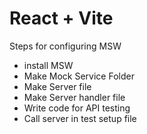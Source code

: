 # React + Vite

Steps for configuring MSW

- install MSW
- Make Mock Service Folder
- Make Server file
- Make Server handler file
- Write code for API testing
- Call server in test  setup file